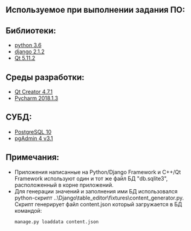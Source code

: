 ## Используемое при выполнении задания ПО:

## Библиотеки:

* [python 3.6](https://www.python.org/downloads/release/python-360/)
* [django 2.1.2](https://www.djangoproject.com/download/)
* [Qt 5.11.2](https://www.qt.io/download)

## Среды разработки:

* [Qt Creator 4.7.1](https://www.qt.io/download)
* [Pycharm 2018.1.3](https://www.jetbrains.com/pycharm/)


## СУБД:
* [PostgreSQL 10](https://www.postgresql.org/download/windows/)
* [pgAdmin 4 v3.1](https://www.postgresql.org/ftp/pgadmin/pgadmin4/v3.1/windows/)


## Примечания:

* Приложения написанные на Python/Django Framework и C++/Qt Framework используют один и тот же файл БД "db.sqlite3", расположенный в корне приложений.
* Для генерации значений и заполнения ими БД использовался python-скрипт ..\Django\table_editor\fixtures\content_generator.py. Скрипт генерирует файл content.json который загружается в БД командой:
  ```
  manage.py loaddata content.json
  ```
